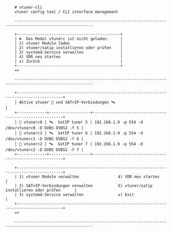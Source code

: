        # vtuner-cli
        vtuner config tool / CLI interface managemant 

        --------------------------------------------------------------------------------------------------------
        
        +---------------------------------------------+
        | ✖  Das Modul vtunerc ist nicht geladen.     |
        | 1) vtuner Module laden                      |
        | 2) vtuner/satip installieren oder prüfen    |
        | 3) systemd-Service verwalten                |
        | 4) VDR neu starten                          |
        | x) Zurück                                   |
        +---------------------------------------------+
        => 
        
        --------------------------------------------------------------------------------------------------------
        
        +------------------------------------------------------------------------------------------+
        | Aktive vtuner 📡 und SAT>IP-Verbindungen 🛰️                                              |
        +-------------+------------------+---------------------------------------------------------+
        | 📡 vtunerc0 | 🛰️  SatIP tuner 5 | 192.168.1.9 -p 554 -d /dev/vtunerc0 -D DVBS DVBS2 -f 5 |
        | 📡 vtunerc1 | 🛰️  SatIP tuner 6 | 192.168.1.9 -p 554 -d /dev/vtunerc1 -D DVBS DVBS2 -f 6 |
        | 📡 vtunerc2 | 🛰️  SatIP tuner 7 | 192.168.1.9 -p 554 -d /dev/vtunerc2 -D DVBS DVBS2 -f 7 |
        +-------------+------------------+---------------------------------------------------------+
        
        +------------------------------------------------------------------------------------------+
        | 1) vtuner Module verwalten                 4) VDR neu starten                            |
        | 2) SAT>IP-Verbindungen verwalten           5) vtuner/satip installieren oder prüfen      |
        | 3) systemd-Service verwalten               x) Exit                                       |
        +------------------------------------------------------------------------------------------+
        => 
 
        --------------------------------------------------------------------------------------------------------

        
